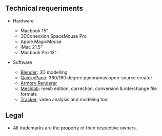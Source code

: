 ## Technical requeriments ##

* Hardware
    - Macbook 15"
    - 3DConexxion SpaceMouse Pro
    - Apple MagicMouse
    - iMac 21.5"
    - Macbook Pro 13"

* Software
     - [Blender](https://www.blender.org/): 3D modelling 
     - [QuickyPano](https://github.com/sybrenstuvel/quickypano): 360/180 degree panoramas open-source creator
     - [Armory Renderer](https://armory3d.org/)
     - [Meshlab](https://github.com/cnr-isti-vclab/meshlab/releases/): mesh edition, correction, conversion & interchange file formats
     - [Tracker](https://physlets.org/tracker/): video analysis and modeling tool

## Legal ##

* All trademarks are the property of their respective owners.